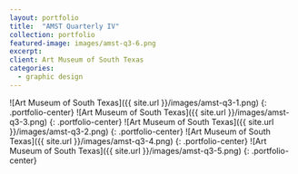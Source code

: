 ```yaml
---
layout: portfolio
title:  "AMST Quarterly IV"
collection: portfolio
featured-image: images/amst-q3-6.png
excerpt:
client: Art Museum of South Texas
categories:
  - graphic design
---
```


![Art Museum of South Texas]({{ site.url }}/images/amst-q3-1.png)
{: .portfolio-center}
![Art Museum of South Texas]({{ site.url }}/images/amst-q3-3.png)
{: .portfolio-center}
![Art Museum of South Texas]({{ site.url }}/images/amst-q3-2.png)
{: .portfolio-center}
![Art Museum of South Texas]({{ site.url }}/images/amst-q3-4.png)
{: .portfolio-center}
![Art Museum of South Texas]({{ site.url }}/images/amst-q3-5.png)
{: .portfolio-center}
